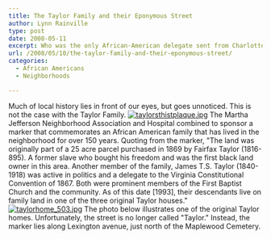 ```yaml
---
title: The Taylor Family and their Eponymous Street
author: Lynn Rainville
type: post
date: 2008-05-11
excerpt: Who was the only African-American delegate sent from Charlottesville to the Virginia Constitutional Convention during reconstruction ?
url: /2008/05/10/the-taylor-family-and-their-eponymous-street/
categories:
  - African Americans
  - Neighborhoods

---
```

Much of local history lies in front of our eyes, but goes unnoticed. This is not the case with the Taylor Family. <a HREF="http://www.locohistory.org/blog/albemarle/2008/05/10/the-taylor-family-and-their-eponymous-street/205/" REL="attachment wp-att-205" TITLE="taylorsthistplaque.jpg"><img SRC="/media/2008/05/taylorsthistplaque.jpg" ALT="taylorsthistplaque.jpg" /></a> The Martha Jefferson Neighborhood Association and Hospital combined to sponsor a marker that commemorates an African American family that has lived in the neighborhood for over 150 years. Quoting from the marker, "The land was originally part of a 25 acre parcel purchased in 1869 by Fairfax Taylor (1816-895). A former slave who bought his freedom and was the first black land owner in this area. Another member of the family, James T.S. Taylor (1840-1918) was active in politics and a delegate to the Virginia Constitutional Convention of 1867. Both were prominent members of the First Baptist Church and the community. As of this date [1993], their descendants live on family land in one of the three original Taylor houses." <a HREF="http://www.locohistory.org/blog/albemarle/2008/05/10/the-taylor-family-and-their-eponymous-street/206/" REL="attachment wp-att-206" TITLE="taylorhome_503.jpg"><img SRC="/media/2008/05/taylorhome_503.jpg" ALT="taylorhome_503.jpg" /></a> The photo below illustrates one of the original Taylor homes. Unfortunately, the street is no longer called "Taylor." Instead, the marker lies along Lexington avenue, just north of the Maplewood Cemetery.<font style="position: absolute;overflow: hidden;height: 0;width: 0"><br /> taking old viagra [Buy VPXL Online](http://medlab.org/buy-penis-growth-oil.html)<br /> differences between viagra and levitra<br /> </font>
